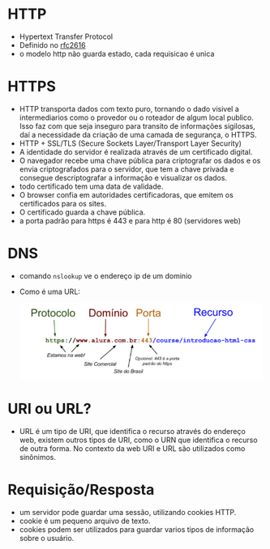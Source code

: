 # HTTP
- Hypertext Transfer Protocol
- Definido no [rfc2616](https://datatracker.ietf.org/doc/html/rfc2616)
- o modelo http não guarda estado, cada requisicao é unica

# HTTPS
- HTTP transporta dados com texto puro, tornando o dado visivel a intermediarios como o provedor ou o roteador de algum local publico. Isso faz com que seja inseguro para transito de informações sigilosas, daí a necessidade da criação de uma camada de segurança, o HTTPS.
- HTTP + SSL/TLS (Secure Sockets Layer/Transport Layer Security)
- A identidade do servidor é realizada através de um certificado digital. 
- O navegador recebe uma chave pública para criptografar os dados e os envia criptografados para o servidor, que tem a chave privada e consegue descriptografar a informação e visualizar os dados.
- todo certificado tem uma data de validade.
- O browser confia em autoridades certificadoras, que emitem os certificados para os sites.
- O certificado guarda a chave pública.
- a porta padrão para https é 443 e para http é 80 (servidores web)

# DNS
- comando ```nslookup``` ve o endereço ip de um dominio
- Como é uma URL:

    ![endereco](./img/endereco.png)

# URI ou URL?
- URL é um tipo de URI, que identifica o recurso através do endereço web, existem outros tipos de URI, como o URN que identifica o recurso de outra forma. No contexto da web URI e URL são utilizados como sinônimos.

# Requisição/Resposta
- um servidor pode guardar uma sessão, utilizando cookies HTTP.
- cookie é um pequeno arquivo de texto.
- cookies podem ser utilizados para guardar varios tipos de informação sobre o usuário.



